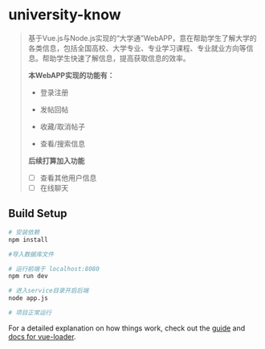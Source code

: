 # university-know

> 基于Vue.js与Node.js实现的“大学通”WebAPP，意在帮助学生了解大学的各类信息，包括全国高校、大学专业、专业学习课程、专业就业方向等信息。帮助学生快速了解信息，提高获取信息的效率。
>
> **本WebAPP实现的功能有：**
>
> - 登录注册
> - 发帖回帖
>
>
> - 收藏/取消帖子
> - 查看/搜索信息
>
> **后续打算加入功能**
>
> - [ ] 查看其他用户信息
> - [ ] 在线聊天

## Build Setup

``` bash
# 安装依赖
npm install

#导入数据库文件

# 运行前端于 localhost:8080
npm run dev

# 进入service目录开启后端
node app.js

# 项目正常运行
```

For a detailed explanation on how things work, check out the [guide](http://vuejs-templates.github.io/webpack/) and [docs for vue-loader](http://vuejs.github.io/vue-loader).
